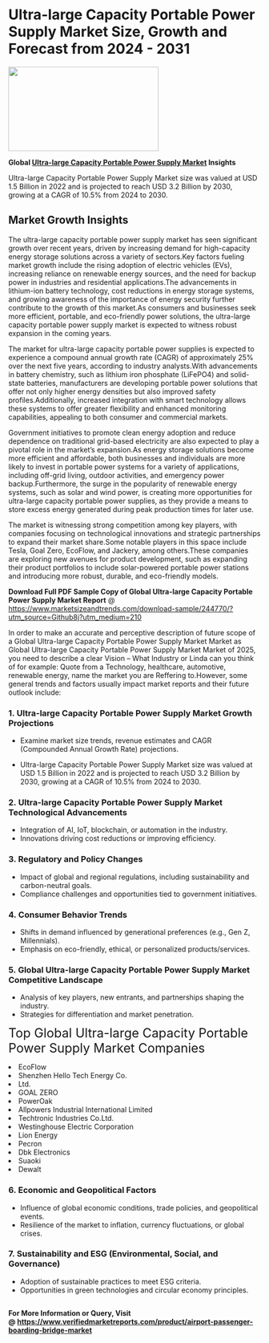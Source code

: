 <H1>Ultra-large Capacity Portable Power Supply Market Size, Growth and Forecast from 2024 - 2031</H1><img class="aligncenter size-medium wp-image-584254" src="https://thirdeyenews.in/wp-content/uploads/2024/09/Global-Market-Research-300x168.jpeg" alt="" width="300" height="168" /><p><strong>Global&nbsp;<a href="https://www.marketsizeandtrends.com/download-sample/244770/?utm_source=Github8j?utm_medium=210">Ultra-large Capacity Portable Power Supply Market</a> Insights</strong></p><p>Ultra-large Capacity Portable Power Supply Market size was valued at USD 1.5 Billion in 2022 and is projected to reach USD 3.2 Billion by 2030, growing at a CAGR of 10.5% from 2024 to 2030.</p><p><h2>Market Growth Insights</h2> <p>The ultra-large capacity portable power supply market has seen significant growth over recent years, driven by increasing demand for high-capacity energy storage solutions across a variety of sectors.Key factors fueling market growth include the rising adoption of electric vehicles (EVs), increasing reliance on renewable energy sources, and the need for backup power in industries and residential applications.The advancements in lithium-ion battery technology, cost reductions in energy storage systems, and growing awareness of the importance of energy security further contribute to the growth of this market.As consumers and businesses seek more efficient, portable, and eco-friendly power solutions, the ultra-large capacity portable power supply market is expected to witness robust expansion in the coming years.</p> <p>The market for ultra-large capacity portable power supplies is expected to experience a compound annual growth rate (CAGR) of approximately 25% over the next five years, according to industry analysts.With advancements in battery chemistry, such as lithium iron phosphate (LiFePO4) and solid-state batteries, manufacturers are developing portable power solutions that offer not only higher energy densities but also improved safety profiles.Additionally, increased integration with smart technology allows these systems to offer greater flexibility and enhanced monitoring capabilities, appealing to both consumer and commercial markets.</p> <p>Government initiatives to promote clean energy adoption and reduce dependence on traditional grid-based electricity are also expected to play a pivotal role in the market’s expansion.As energy storage solutions become more efficient and affordable, both businesses and individuals are more likely to invest in portable power systems for a variety of applications, including off-grid living, outdoor activities, and emergency power backup.Furthermore, the surge in the popularity of renewable energy systems, such as solar and wind power, is creating more opportunities for ultra-large capacity portable power supplies, as they provide a means to store excess energy generated during peak production times for later use.</p> <p>The market is witnessing strong competition among key players, with companies focusing on technological innovations and strategic partnerships to expand their market share.Some notable players in this space include Tesla, Goal Zero, EcoFlow, and Jackery, among others.These companies are exploring new avenues for product development, such as expanding their product portfolios to include solar-powered portable power stations and introducing more robust, durable, and eco-friendly models.</p> <p><span class=""><strong>Download Full PDF Sample Copy of Global Ultra-large Capacity Portable Power Supply Market Report</strong> @ <a href="https://www.marketsizeandtrends.com/download-sample/244770/?utm_source=Github8j?utm_medium=210" target="_blank">https://www.marketsizeandtrends.com/download-sample/244770/?utm_source=Github8j?utm_medium=210</a></span></p><p>In order to make an accurate and perceptive description of future scope of a Global&nbsp;Ultra-large Capacity Portable Power Supply Market Market as Global&nbsp;Ultra-large Capacity Portable Power Supply Market Market of 2025, you need to describe a clear Vision &ndash; What Industry or Linda can you think of for example: Quote from a Technology, healthcare, automotive, renewable energy, name the market you are Reffering to.However, some general trends and factors usually impact market reports and their future outlook include:</p><h3>1.&nbsp;<strong>Ultra-large Capacity Portable Power Supply Market Growth Projections</strong></h3><ul><li>Examine market size trends, revenue estimates and CAGR (Compounded Annual Growth Rate) projections.</li><li><p>Ultra-large Capacity Portable Power Supply Market size was valued at USD 1.5 Billion in 2022 and is projected to reach USD 3.2 Billion by 2030, growing at a CAGR of 10.5% from 2024 to 2030.</p></li></ul><h3>2.&nbsp;<strong>Ultra-large Capacity Portable Power Supply Market Technological Advancements</strong></h3><ul><li>Integration of AI, IoT, blockchain, or automation in the industry.</li><li>Innovations driving cost reductions or improving efficiency.</li></ul><h3>3.&nbsp;<strong>Regulatory and Policy Changes</strong></h3><ul><li>Impact of global and regional regulations, including sustainability and carbon-neutral goals.</li><li>Compliance challenges and opportunities tied to government initiatives.</li></ul><h3>4.&nbsp;<strong>Consumer Behavior Trends</strong></h3><ul><li>Shifts in demand influenced by generational preferences (e.g., Gen Z, Millennials).</li><li>Emphasis on eco-friendly, ethical, or personalized products/services.</li></ul><h3>5.&nbsp;<strong>Global Ultra-large Capacity Portable Power Supply Market Competitive Landscape</strong></h3><ul><li>Analysis of key players, new entrants, and partnerships shaping the industry.</li><li>Strategies for differentiation and market penetration.</li></ul><p data-pm-slice="1 1 []"><span style="color: inherit; font-family: inherit; font-size: 25px;">Top Global Ultra-large Capacity Portable Power Supply Market Companies</span></p><div class="" data-test-id=""><p><li>EcoFlow</li><li> Shenzhen Hello Tech Energy Co.</li><li> Ltd.</li><li> GOAL ZERO</li><li> PowerOak</li><li> Allpowers Industrial International Limited</li><li> Techtronic Industries Co.Ltd.</li><li> Westinghouse Electric Corporation</li><li> Lion Energy</li><li> Pecron</li><li> Dbk Electronics</li><li> Suaoki</li><li> Dewalt</li></p></div><h3>6.&nbsp;<strong>Economic and Geopolitical Factors</strong></h3><ul><li>Influence of global economic conditions, trade policies, and geopolitical events.</li><li>Resilience of the market to inflation, currency fluctuations, or global crises.</li></ul><h3>7.&nbsp;<strong>Sustainability and ESG (Environmental, Social, and Governance)</strong></h3><ul><li>Adoption of sustainable practices to meet ESG criteria.</li><li>Opportunities in green technologies and circular economy principles.</li></ul><h2><strong style="font-size: 14px;">For More Information or Query, Visit @&nbsp;</strong><a style="background-color: #ffffff; font-size: 14px;" href="https://www.marketsizeandtrends.com/report/ultra-large-capacity-portable-power-supply-market/" target="_blank">https://www.verifiedmarketreports.com/product/airport-passenger-boarding-bridge-market</a></h2>